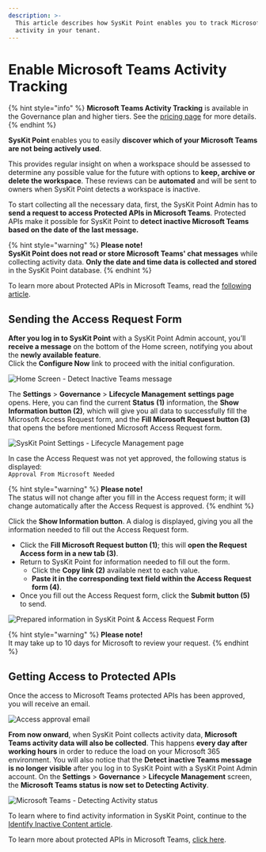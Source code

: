```yaml
---
description: >-
  This article describes how SysKit Point enables you to track Microsoft Teams
  activity in your tenant.
---
```


# Enable Microsoft Teams Activity Tracking

{% hint style="info" %}
**Microsoft Teams Activity Tracking** is available in the Governance plan and higher tiers. See the [pricing page](https://www.syskit.com/products/point/pricing/) for more details.
{% endhint %}

**SysKit Point** enables you to easily **discover which of your Microsoft Teams are not being actively used**.

This provides regular insight on when a workspace should be assessed to determine any possible value for the future with options to **keep, archive or delete the workspace**. These reviews can be **automated** and will be sent to owners when SysKit Point detects a workspace is inactive.

To start collecting all the necessary data, first, the SysKit Point Admin has to **send a request to access Protected APIs in Microsoft Teams**. Protected APIs make it possible for SysKit Point to **detect inactive Microsoft Teams based on the date of the last message.**

{% hint style="warning" %}
**Please note!**\
**SysKit Point does not read or store Microsoft Teams' chat messages** while collecting activity data. **Only the date and time data is collected and stored** in the SysKit Point database.
{% endhint %}

To learn more about Protected APIs in Microsoft Teams, read the [following article](https://docs.microsoft.com/en-us/graph/teams-protected-apis).

## Sending the Access Request Form

**After you log in to SysKit Point** with a SysKit Point Admin account, you’ll **receive a message** on the bottom of the Home screen, notifying you about the **newly available feature**.\
Click the **Configure Now** link to proceed with the initial configuration.

![Home Screen - Detect Inactive Teams message](<../.gitbook/assets/teams\_activity-admin\_message (1) (4) (4) (2) (1) (1) (1) (1).png>)

The **Settings** > **Governance** > **Lifecycle Management** **settings page** opens. Here, you can find the current **Status** **(1)** information, the **Show Information button (2)**, which will give you all data to successfully fill the Microsoft Access Request form, and the **Fill Microsoft Request button (3)** that opens the before mentioned Microsoft Access Request form.

![SysKit Point Settings - Lifecycle Management page](../.gitbook/assets/teams\_activity-settings.png)

In case the Access Request was not yet approved, the following status is displayed:\
`Approval From Microsoft Needed`

{% hint style="warning" %}
**Please note!**\
The status will not change after you fill in the Access request form; it will change automatically after the Access Request is approved.
{% endhint %}

Click the **Show Information button**. A dialog is displayed, giving you all the information needed to fill out the Access Request form.

* Click the **Fill Microsoft Request button (1)**; this will **open the Request Access form in a new tab (3)**.
* Return to SysKit Point for information needed to fill out the form.
  * Click the **Copy link (2)** available next to each value.
  * **Paste it in the corresponding text field within the Access Request form (4)**.
* Once you fill out the Access Request form, click the **Submit button (5)** to send.

![Prepared information in SysKit Point & Access Request Form](../.gitbook/assets/microsoft-teams-activity\_information-and-form.png)

{% hint style="warning" %}
**Please note!**\
It may take up to 10 days for Microsoft to review your request.
{% endhint %}

## Getting Access to Protected APIs

Once the access to Microsoft Teams protected APIs has been approved, you will receive an email.

![Access approval email](<../.gitbook/assets/teams\_activity-approval\_email (3) (3) (3) (1) (1) (1) (1).png>)

**From now onward**, when SysKit Point collects activity data, **Microsoft Teams activity data will also be collected**. This happens **every day after working hours** in order to reduce the load on your Microsoft 365 environment. You will also notice that the **Detect inactive Teams message is no longer visible** after you log in to SysKit Point with a SysKit Point Admin account. On the **Settings** > **Governance** > **Lifecycle Management** screen, the **Microsoft Teams status is now set to Detecting Activity**.

![Microsoft Teams - Detecting Activity status](../.gitbook/assets/microsoft-teams-activity\_detecting-activity.png)

To learn where to find activity information in SysKit Point, continue to the [Identify Inactive Content article](../governance-and-automation/lifecycle-management/inactive-content.md).

To learn more about protected APIs in Microsoft Teams, [click here](https://docs.microsoft.com/en-us/graph/teams-protected-apis).
